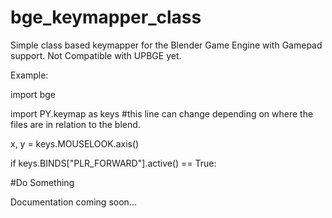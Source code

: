 # bge_keymapper_class
Simple class based keymapper for the Blender Game Engine with Gamepad support.  Not Compatible with UPBGE yet.


Example:


import bge

import PY.keymap as keys #this line can change depending on where the files are in relation to the blend.

x, y = keys.MOUSELOOK.axis()

if keys.BINDS["PLR_FORWARD"].active() == True:

#Do Something


Documentation coming soon...
